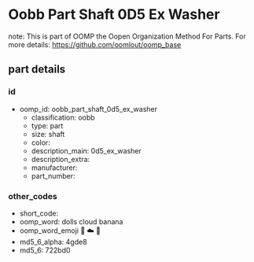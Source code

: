# Oobb Part Shaft 0D5 Ex Washer  

note: This is part of OOMP the Oopen Organization Method For Parts. For more details: https://github.com/oomlout/oomp_base

##  part details





### id
* oomp_id: oobb_part_shaft_0d5_ex_washer
  * classification: oobb
  * type: part
  * size: shaft
  * color: 
  * description_main: 0d5_ex_washer
  * description_extra: 
  * manufacturer: 
  * part_number: 

### other_codes
* short_code: 
* oomp_word: dolls cloud banana
* oomp_word_emoji :dolls: :cloud: :banana:
* md5_6_alpha: 4gde8
* md5_6: 722bd0